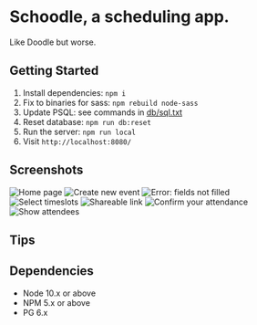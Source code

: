 Schoodle, a scheduling app. 
=========

Like Doodle but worse. 

## Getting Started

1. Install dependencies: `npm i`
2. Fix to binaries for sass: `npm rebuild node-sass`
3. Update PSQL: see commands in [db/sql.txt](/db/sql.txt)
4. Reset database: `npm run db:reset`
5. Run the server: `npm run local`
6. Visit `http://localhost:8080/`

## Screenshots

![Home page](https://github.com/nathan-ts/schoodle/blob/main/docs/home.jpg)
![Create new event](https://github.com/nathan-ts/schoodle/blob/main/docs/create-event.jpg)
![Error: fields not filled](https://github.com/nathan-ts/schoodle/blob/main/docs/error.jpg)
![Select timeslots](https://github.com/nathan-ts/schoodle/blob/main/docs/timeslot-picker.jpg)
![Shareable link](https://github.com/nathan-ts/schoodle/blob/main/docs/share-link.jpg)
![Confirm your attendance](https://github.com/nathan-ts/schoodle/blob/main/docs/confirm-attendance.jpg)
![Show attendees](https://github.com/nathan-ts/schoodle/blob/main/docs/attendees.jpg)


## Tips


## Dependencies

- Node 10.x or above
- NPM 5.x or above
- PG 6.x
